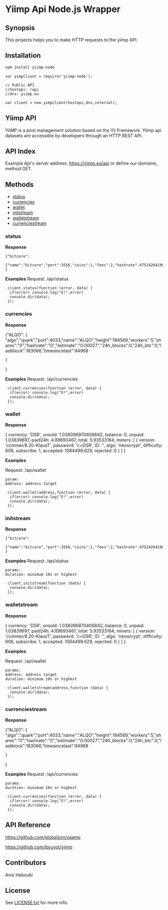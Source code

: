 # Yiimp Api Node.js Wrapper

## Synopsis

This projects helps you to make HTTP requests to the yiimp API.


## Installation

```sh
npm install yiimp-node
```

```javasctipt
var yimpclient = require('yiimp-node');
```

```javasctipt
// Public API
//hostapi: /api
//dns: yiimp.eu

var client = new yimpclient(hostapi,dns,interval);
```

## Yiimp API

YiiMP is a pool management solution based on the Yii Framework. Yiimp api datasets are accessible by developers through an HTTP REST API.


## API Index
Example Api's server address: https://yiimp.eu/api or define our domaine, method GET.

## Methods

* [status](#status)
* [currencies](#currencies)
* [wallet](#wallet)
* [initstream](#initstream)
* [walletstream](#walletstream)
* [currenciestream](#currenciestream)




### status

**Response**

    {"bitcore":
      {"name":"bitcore","port":3556,"coins":1,"fees":2,"hashrate":47524264198,"workers":939,"estimate_current":"0.00000821","estimate_last24h":"0.00000904","actual_last24h":"0.01038","hashrate_last24h":50681728691.198}
    }

**Examples**
Request:
    /api/status
    
```javasctipt
 client.status(function (error, data) {
  if(error) console.log("E!",error)
  console.dir(data);
 });

```


### currencies

**Response**

  {"ALQO":
    {
      "algo":"quark","port":4033,"name":"ALQO","height":184569,"workers":5,"shares":"0","hashrate":"0","estimate":"0.00027","24h_blocks":0,"24h_btc":0,"lastblock":183066,"timesincelast":94968

    }
  }

**Examples**
Request:
    /api/currencies
    
```javasctipt
 client.currencies(function (error, data) {
  if(error) console.log("E!",error)
  console.dir(data);
 });

```


### wallet

**Response**

  { currency: 'DSR',
    unsold: 1.038396970406842,
    balance: 0,
    unpaid: 1.03839697,
    paid24h: 4.89693467,
    total: 5.93533164,
    miners:
     [ { version: 'ccminer/8.20-KlausT',
         password: 'c=DSR',
         ID: '',
         algo: 'neoscrypt',
         difficulty: 606,
         subscribe: 1,
         accepted: 1084499.629,
         rejected: 0 
       } 
      ] 
  }

**Examples**

Request:
    /api/wallet
    
    param: 
    Address: address target     
    
```javasctipt
 client.wallet(address,function (error, data) {
  if(error) console.log("E!",error)
  console.dir(data);
 });

```


### initstream

**Response**

    {"bitcore":
      {"name":"bitcore","port":3556,"coins":1,"fees":2,"hashrate":47524264198,"workers":939,"estimate_current":"0.00000821","estimate_last24h":"0.00000904","actual_last24h":"0.01038","hashrate_last24h":50681728691.198}
    }

**Examples**
Request:
    /api/status

    params:
    duration: minimum 10s or highest     

    
```javasctipt
 client.initstream(function (data) {
  console.dir(data);
 });

```



### walletstream

**Response**

  { currency: 'DSR',
    unsold: 1.038396970406842,
    balance: 0,
    unpaid: 1.03839697,
    paid24h: 4.89693467,
    total: 5.93533164,
    miners:
     [ { version: 'ccminer/8.20-KlausT',
         password: 'c=DSR',
         ID: '',
         algo: 'neoscrypt',
         difficulty: 606,
         subscribe: 1,
         accepted: 1084499.629,
         rejected: 0 
       } 
      ] 
  }

**Examples**

Request:
    /api/wallet
    
    params: 
    Address: address target
    duration: minimum 10s or highest     
    
```javasctipt
 client.walletstream(address,function (data) {
  console.dir(data);
 });

```


### currenciestream

**Response**

  {"ALQO":
    {
      "algo":"quark","port":4033,"name":"ALQO","height":184569,"workers":5,"shares":"0","hashrate":"0","estimate":"0.00027","24h_blocks":0,"24h_btc":0,"lastblock":183066,"timesincelast":94968

    }
  }

**Examples**
Request:
    /api/currencies
    
    params: 
    duration: minimum 10s or highest  


```javasctipt
 client.currencies(function (error, data) {
  if(error) console.log("E!",error)
  console.dir(data);
 });

```



## API Reference

https://github.com/globalzon/yaamp

https://github.com/tpruvot/yiimp



## Contributors

Anis Haboubi

## License

See [LICENSE.txt](LICENSE.txt) for more info.